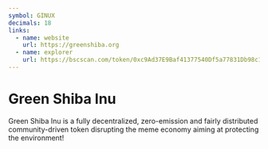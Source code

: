 ```yaml
---
symbol: GINUX
decimals: 18
links:
  - name: website
    url: https://greenshiba.org
  - name: explorer
    url: https://bscscan.com/token/0xc9Ad37E9Baf41377540Df5a77831Db98c1915128
---
```


# Green Shiba Inu

Green Shiba Inu is a fully decentralized, zero-emission and fairly distributed community-driven token disrupting the meme economy aiming at protecting the environment!
